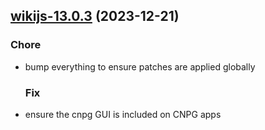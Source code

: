 

## [wikijs-13.0.3](https://github.com/truecharts/charts/compare/wikijs-13.0.2...wikijs-13.0.3) (2023-12-21)

### Chore

- bump everything to ensure patches are applied globally
  
  ### Fix

- ensure the cnpg GUI is included on CNPG apps
  
  